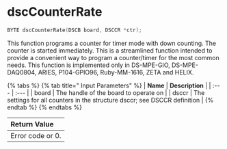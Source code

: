 # dscCounterRate

```c
BYTE dscCounterRate(DSCB board, DSCCR *ctr);
```

This function programs a counter for timer mode with down counting. The counter is started immediately. This is a streamlined function intended to provide a convenient way to program a counter/timer for the most common needs. This function is implemented only in DS-MPE-GIO, DS-MPE-DAQ0804, ARIES, P104-GPIO96, Ruby-MM-1616, ZETA and HELIX.

{% tabs %}
{% tab title=" Input Parameters" %}
| **Name** | **Description** |
| :--- | :--- |
| board | The handle of the board to operate on |
| dsccr | The settings for all counters in the structure dsccr; see DSCCR definition |
{% endtab %}
{% endtabs %}

| Return Value |
| :--- |
| Error code or 0. |


